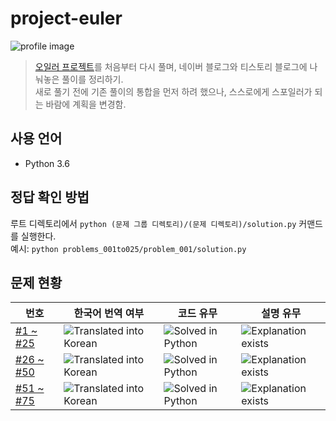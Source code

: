 # project-euler

![profile image](https://projecteuler.net/profile/ony3000.png)

> [오일러 프로젝트](https://projecteuler.net/)를 처음부터 다시 풀며, 네이버 블로그와 티스토리 블로그에 나눠놓은 풀이를 정리하기.<br>
> 새로 풀기 전에 기존 풀이의 통합을 먼저 하려 했으나, 스스로에게 스포일러가 되는 바람에 계획을 변경함.

## 사용 언어

* Python 3.6

## 정답 확인 방법

루트 디렉토리에서 `python (문제 그룹 디렉토리)/(문제 디렉토리)/solution.py` 커맨드를 실행한다.<br>
예시: `python problems_001to025/problem_001/solution.py`

## 문제 현황

번호 | 한국어 번역 여부 | 코드 유무 | 설명 유무
--- | --- | --- | ---
[#1 ~ #25](problems_001to025) | ![Translated into Korean](https://img.shields.io/badge/Translated-25%2F25-brightgreen) | ![Solved in Python](https://img.shields.io/badge/Solved-25%2F25-brightgreen) | ![Explanation exists](https://img.shields.io/badge/Explained-25%2F25-brightgreen)
[#26 ~ #50](problems_026to050) | ![Translated into Korean](https://img.shields.io/badge/Translated-25%2F25-brightgreen) | ![Solved in Python](https://img.shields.io/badge/Solved-25%2F25-brightgreen) | ![Explanation exists](https://img.shields.io/badge/Explained-3%2F25-lightgrey)
[#51 ~ #75](problems_051to075) | ![Translated into Korean](https://img.shields.io/badge/Translated-10%2F25-yellow) | ![Solved in Python](https://img.shields.io/badge/Solved-10%2F25-yellow) | ![Explanation exists](https://img.shields.io/badge/Explained-7%2F25-lightgrey)

